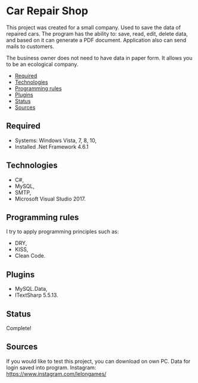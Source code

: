 # Car Repair Shop
This project was created for a small company. Used to save the data of repaired cars. The program has the ability to: save, read, edit, delete data, and based on it can generate a PDF document. Application also can send mails to customers.

The business owner does not need to have data in paper form. It allows you to be an ecological company.

* [Required](#required)
* [Technologies](#technologies)
* [Programming rules](#programming-rules)
* [Plugins](#plugins)
* [Status](#status)
* [Sources](#sources)

## Required
- Systems: Windows Vista, 7, 8, 10,
- Installed .Net Framework 4.6.1

## Technologies
- C#,
- MySQL,
- SMTP,
- Microsoft Visual Studio 2017.

## Programming rules
I try to apply programming principles such as:
- DRY, 
- KISS,
- Clean Code.

## Plugins
- MySQL.Data,
- ITextSharp 5.5.13.

## Status
Complete!

## Sources
If you would like to test this project, you can download on own PC. Data for login saved into program.
Instagram: https://www.instagram.com/lelongames/

